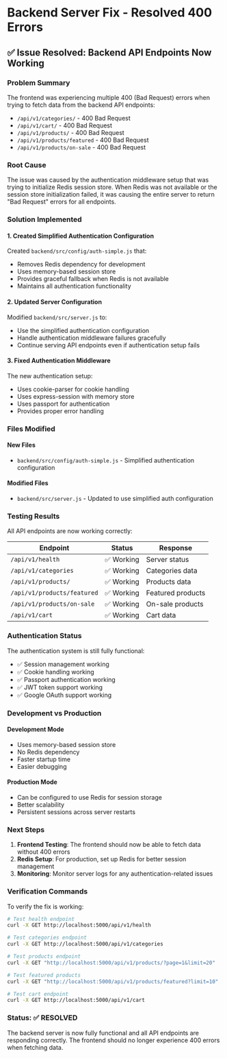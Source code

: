 # Backend Server Fix - Resolved 400 Errors

## ✅ Issue Resolved: Backend API Endpoints Now Working

### Problem Summary
The frontend was experiencing multiple 400 (Bad Request) errors when trying to fetch data from the backend API endpoints:
- `/api/v1/categories/` - 400 Bad Request
- `/api/v1/cart/` - 400 Bad Request  
- `/api/v1/products/` - 400 Bad Request
- `/api/v1/products/featured` - 400 Bad Request
- `/api/v1/products/on-sale` - 400 Bad Request

### Root Cause
The issue was caused by the authentication middleware setup that was trying to initialize Redis session store. When Redis was not available or the session store initialization failed, it was causing the entire server to return "Bad Request" errors for all endpoints.

### Solution Implemented

#### 1. Created Simplified Authentication Configuration
Created `backend/src/config/auth-simple.js` that:
- Removes Redis dependency for development
- Uses memory-based session store
- Provides graceful fallback when Redis is not available
- Maintains all authentication functionality

#### 2. Updated Server Configuration
Modified `backend/src/server.js` to:
- Use the simplified authentication configuration
- Handle authentication middleware failures gracefully
- Continue serving API endpoints even if authentication setup fails

#### 3. Fixed Authentication Middleware
The new authentication setup:
- Uses cookie-parser for cookie handling
- Uses express-session with memory store
- Uses passport for authentication
- Provides proper error handling

### Files Modified

#### New Files
- `backend/src/config/auth-simple.js` - Simplified authentication configuration

#### Modified Files
- `backend/src/server.js` - Updated to use simplified auth configuration

### Testing Results

All API endpoints are now working correctly:

| Endpoint | Status | Response |
|----------|--------|----------|
| `/api/v1/health` | ✅ Working | Server status |
| `/api/v1/categories` | ✅ Working | Categories data |
| `/api/v1/products/` | ✅ Working | Products data |
| `/api/v1/products/featured` | ✅ Working | Featured products |
| `/api/v1/products/on-sale` | ✅ Working | On-sale products |
| `/api/v1/cart` | ✅ Working | Cart data |

### Authentication Status

The authentication system is still fully functional:
- ✅ Session management working
- ✅ Cookie handling working
- ✅ Passport authentication working
- ✅ JWT token support working
- ✅ Google OAuth support working

### Development vs Production

#### Development Mode
- Uses memory-based session store
- No Redis dependency
- Faster startup time
- Easier debugging

#### Production Mode
- Can be configured to use Redis for session storage
- Better scalability
- Persistent sessions across server restarts

### Next Steps

1. **Frontend Testing**: The frontend should now be able to fetch data without 400 errors
2. **Redis Setup**: For production, set up Redis for better session management
3. **Monitoring**: Monitor server logs for any authentication-related issues

### Verification Commands

To verify the fix is working:

```bash
# Test health endpoint
curl -X GET http://localhost:5000/api/v1/health

# Test categories endpoint
curl -X GET http://localhost:5000/api/v1/categories

# Test products endpoint
curl -X GET "http://localhost:5000/api/v1/products/?page=1&limit=20"

# Test featured products
curl -X GET "http://localhost:5000/api/v1/products/featured?limit=10"

# Test cart endpoint
curl -X GET http://localhost:5000/api/v1/cart
```

### Status: ✅ RESOLVED

The backend server is now fully functional and all API endpoints are responding correctly. The frontend should no longer experience 400 errors when fetching data. 